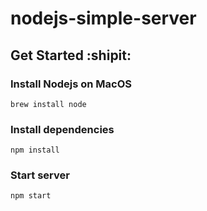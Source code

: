 # nodejs-simple-server

## Get Started :shipit:
### Install Nodejs on MacOS
```
brew install node
```

### Install dependencies
```
npm install
```

### Start server
```
npm start
```
